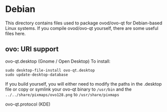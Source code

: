 
Debian
====================
This directory contains files used to package ovod/ovo-qt
for Debian-based Linux systems. If you compile ovod/ovo-qt yourself, there are some useful files here.

## ovo: URI support ##


ovo-qt.desktop  (Gnome / Open Desktop)
To install:

	sudo desktop-file-install ovo-qt.desktop
	sudo update-desktop-database

If you build yourself, you will either need to modify the paths in
the .desktop file or copy or symlink your ovo-qt binary to `/usr/bin`
and the `../../share/pixmaps/ovo128.png` to `/usr/share/pixmaps`

ovo-qt.protocol (KDE)

